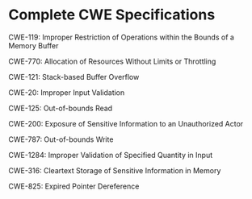 

# Complete CWE Specifications

CWE-119: Improper Restriction of Operations within the Bounds of a Memory Buffer

CWE-770: Allocation of Resources Without Limits or Throttling

CWE-121: Stack-based Buffer Overflow

CWE-20: Improper Input Validation

CWE-125: Out-of-bounds Read

CWE-200: Exposure of Sensitive Information to an Unauthorized Actor

CWE-787: Out-of-bounds Write

CWE-1284: Improper Validation of Specified Quantity in Input

CWE-316: Cleartext Storage of Sensitive Information in Memory

CWE-825: Expired Pointer Dereference